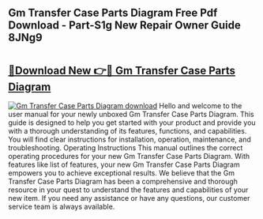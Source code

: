 ## Gm Transfer Case Parts Diagram Free Pdf Download - Part-S1g New Repair Owner Guide 8JNg9

# <h2><a href="http://dfok84b.blite.top/?on=Gm+Transfer+Case+Parts+Diagram">🔗Download New 👉🔴 Gm Transfer Case Parts Diagram</a></h2>

[![Gm Transfer Case Parts Diagram download](https://i.imgur.com/lujVjoI.png)](http://dfok84b.blite.top/?on=Gm+Transfer+Case+Parts+Diagram)
Hello and welcome to the user manual for your newly unboxed Gm Transfer Case Parts Diagram. This guide is designed to help you get started with your product and provide you with a thorough understanding of its features, functions, and capabilities. You will find clear instructions for installation, operation, maintenance, and troubleshooting. Operating Instructions This manual outlines the correct operating procedures for your new Gm Transfer Case Parts Diagram. With features like list of features, your new Gm Transfer Case Parts Diagram empowers you to achieve exceptional results. We believe that the Gm Transfer Case Parts Diagram has been a comprehensive and thorough resource in your quest to understand the features and capabilities of your new item. If you need any assistance or have any questions, our customer service team is always available.
